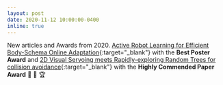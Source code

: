 ```yaml
---
layout: post
date: 2020-11-12 10:00:00-0400
inline: true
---
```


New articles and Awards from 2020. 
[Active Robot Learning for Efficient Body-Schema Online Adaptation](../assets/pdf/acunha-recpad2020.pdf){:target="\_blank"} with the <b>Best Poster Award</b>
and
[2D Visual Servoing meets Rapidly-exploring Random Trees for collision avoidance](../assets/pdf/mnascimento2020icarsc.pdf){:target="\_blank"} with the <b>Highly Commended Paper Award</b> :confetti_ball: :tada: :trophy: